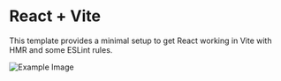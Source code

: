 # React + Vite

This template provides a minimal setup to get React working in Vite with HMR and some ESLint rules.

![Example Image](https://cdn.dribbble.com/users/5590809/screenshots/18149106/media/fb1691d1a50e7b18ac7280a4863d6020.png)
